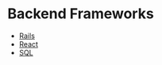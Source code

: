 # Backend Frameworks

-   [Rails](01_rails/index.md)
-   [React](02_react/index.md)
-   [SQL](03_sql/index.md)
